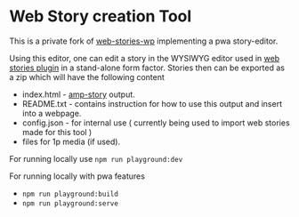 # Web Story creation Tool

This is a private fork of [web-stories-wp](https://github.com/google/web-stories-wp) implementing a pwa story-editor.

Using this editor, one can edit a story in the WYSIWYG editor used in [web stories plugin](https://wp.stories.google/) in a stand-alone form factor.
Stories then can be exported as a zip which will have the following content
- index.html  - [amp-story](https://amp.dev/about/stories/) output.
- README.txt  - contains instruction for how to use this output and insert into a webpage.
- config.json - for internal use ( currently being used to import web stories made for this tool )
- files for 1p media (if used).

For running locally use `npm run playground:dev`

For running locally with pwa features
- `npm run playground:build`
- `npm run playground:serve`

